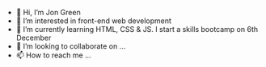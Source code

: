 - 👋 Hi, I’m Jon Green
- 👀 I’m interested in front-end web development
- 🌱 I’m currently learning HTML, CSS & JS. I start a skills bootcamp on 6th December
- 💞️ I’m looking to collaborate on ...
- 📫 How to reach me ...

<!---
JXG052/JXG052 is a ✨ special ✨ repository because its `README.md` (this file) appears on your GitHub profile.
You can click the Preview link to take a look at your changes.
--->
